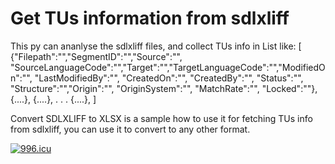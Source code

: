 # Get TUs information from sdlxliff
This py can ananlyse the sdlxliff files, and collect TUs info in List like:
[
{"Filepath":"","SegmentID":"","Source":"", "SourceLanguageCode":"","Target":"","TargetLanguageCode":"","ModifiedOn":"", "LastModifiedBy":"", "CreatedOn":"", "CreatedBy":"", "Status":"", "Structure":"","Origin":"", "OriginSystem":"", "MatchRate":"", "Locked":""},
{....},
{....},
.
.
.
{....},
]

Convert SDLXLIFF to XLSX is a sample how to use it for fetching TUs info from sdlxliff, you can use it to convert to any other format.

<a href="https://996.icu"><img src="https://img.shields.io/badge/link-996.icu-red.svg" alt="996.icu" /></a>
